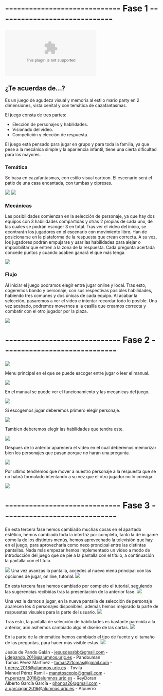# ----------------------------- Fase 1 -----------------------------
![Documento de diseño de juego](https://github.com/ReyDoran/JR-Grupo-H/blob/master/Documento%20de%20dise%C3%B1o%20GDD.docx)
## ¿Te acuerdas de...?
Es un juego de agudeza visual y memoria al estilo mario party en 2 dimensiones, vista cenital y con temática de cazafantasmas.  

El juego consta de tres partes:
 - Elección de personajes y habilidades.
 - Visionado del video.
 - Competición y elección de respuesta.

El juego está pensado para jugar en grupo y para toda la familia, ya que pese a la mecánica simple y la apariencia infantil, tiene una cierta dificultad para los mayores.

### Temática

Se basa en cazafantasmas, con estilo visual cartoon. El escenario será el patio de una casa encantada, con tumbas y cipreses. 
  
![](https://cdn.wallpapersafari.com/9/44/to1XbJ.jpg)
![](https://art.ngfiles.com/images/654000/654628_frybrix_dark-graveyard.jpg?f1540491044)
  
### Mecánicas 

Las posibilidades comienzan en la selección de personaje, ya que hay dos equipos con 3 habilidades compartidas y otras 2 propias de cada uno, de las cuales se podrán escoger 3 en total. Tras ver el video del inicio, se econtrarán los jugadores en el escenario con movimiento libre. Han de posicionarse en la plataforma de la respuesta que crean correcta. A su vez, los jugadores podrán empujarse y usar las habilidades para alejar o imposibilitar que entren a la zona de la respuesta. Cada pregunta acertada concede puntos y cuando acaben ganará el que más tenga.

![](https://i.ytimg.com/vi/E1wNFj1l7kk/maxresdefault.jpg)  

### Flujo 

Al iniciar el juego podramos elegir entre jugar online y local. Tras esto, cogeremos bando y personaje, con sus respectivas posibles habilidades, habiendo tres comunes y dos únicas de cada equipo. Al acabar la selección, pasaremos a ver el video e intentar recordar todo lo posible. Una vez acabado, podremos movernos a la casilla que creamos correcta y combatir con el otro jugador por la plaza.  
  
![](https://imgur.com/n2GgkOC.png)  

# ----------------------------- Fase 2 -----------------------------

![](https://imgur.com/gPbqT3C.jpeg)

Menu principal en el que se puede escoger entre jugar o leer el manual.

![](https://imgur.com/QmrAiac.jpeg)

En el manual se puede ver el funcionamiento y las mecanicas del juego. 

![](https://imgur.com/YIodtMt.jpeg)

Si escogemos jugar deberemos primero elegir personaje.

![](https://imgur.com/R3s066c.jpeg)

Tambien deberemos elegir las habilidades que tendra este.

![](https://imgur.com/7tlzCjm.jpeg)

Despues de lo anterior aparecera el video en el cual deberemos memorizar bien los personajes que pasan porque no harán una pregunta.

![](https://imgur.com/iCOjhpE.jpeg)

Por ultimo tendremos que mover a nuestro personaje a la respuesta que se no habrá formulado intentando a su vez que el otro jugador no lo consiga.

![](https://imgur.com/rmsEi1W.png)

# ----------------------------- Fase 3 -----------------------------

En esta tercera fase hemos cambiado muchas cosas en el apartado estético, hemos cambiado toda la interfaz por completo, tanto la de in game como la de los distintos menús, hemos aprovechado la televisión que hay en el juego, para aprovecharla como nexo proncipal entre las distintas pantallas.
Nada más empezar hemos implementado un vídeo a modo de introducción del juego que de pie a la pantalla con el título, a continuación la pantalla con el título.

![](https://imgur.com/a/jboIeFQ)
Una vez avanzas la pantalla, accedes al nuevo menú principal con las opciones de jugar, on line, tutorial. 
![](https://imgur.com/a/jboIeFQ)

En esta tercera fase hemos cambiado por completo el tutorial, seguiendo las sugerencias recibidas tras la presentación de la anterior fase.
![](https://imgur.com/a/nqxRhe4)

Una vez le damos a jugar, en la nueva pantalla de selección de personaje aparecen los 4 personajes disponibles, además hemos mejorado la parte de respuestas visuales para la parte del usuario.
![](https://imgur.com/a/tL5BZ4J)


Tras esto, la pantalla de selección de habilidades es bastante parecida a la anterior, aún asíhemos cambiado algo el diseño de las cartas.
![](https://imgur.com/a/nQPZhTH)

En la parte de la cinemática hemos cambiado el tipo de fuente y el tamaño de las preguntas, para hacer más visible estas.
![](https://imgur.com/gallery/BZbWRgF)








Jesús de Pando Galán - jesusdessbb@gmail.com - j.depando.2016@alumnos.urjc.es - Pandouman   
Tomás Pérez Martínez - tomas22tomas@gmail.com - t.perez.2016@alumnos.urjc.es - Tovilu  
Manuel Pérez Ramil - manetoscopio@gmail.com - m.perezra.2016@alumnos.urjc.es - ReyDoran  
Alberto García García - phonos26@gmail.com - a.garciagar.2016@alumnos.urjc.es - Alpuerro  
